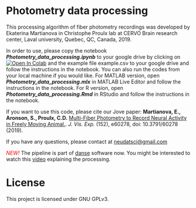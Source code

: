 # Photometry data processing

This processing algorithm of fiber photometry recordings was developed by Ekaterina Martianova in Christophe Proulx lab at CERVO Brain research center, Laval university, Quebec, QC, Canada, 2019.

In order to use, please copy the notebook ___Photometry_data_processing.ipynb___ to your google drive by clicking on [![Open In Colab](https://colab.research.google.com/assets/colab-badge.svg)](https://colab.research.google.com/github/katemartian/Photometry_data_processing/blob/master/Photometry_data_processing.ipynb) and the example file example.csv to your google drive and follow the instructions in the notebook. You can also run the codes from your local machine if you would like. For MATLAB version, open ___Photometry_data_processing.mlx___ in MATLAB Live Editor and follow the instructions in the notebook. For R version, open ___Photometry_data_processing.Rmd___ in RStudio and follow the instructions in the notebook.

If you want to use this code, please cite our Jove paper: __Martianova, E., Aronson, S., Proulx, C.D.__ [Multi-Fiber Photometry to Record Neural Activity in Freely Moving Animal.](https://www.jove.com/video/60278/multi-fiber-photometry-to-record-neural-activity-freely-moving). _J. Vis. Exp._ (152), e60278, doi: 10.3791/60278 (2019).

If you have any questions, please contact at neudatsci@gmail.com

<span style="color:red"> *NEW!*</span> The pipeline is part of [danse](https://neuro.doriclenses.com/products/danse) software now. You might be interested to watch this [video](https://doriclenses.com/downloads/video/How_to_process_FP_data_V1.4.mp4) explaining the processing.


# License
This project is licensed under GNU GPLv3.
